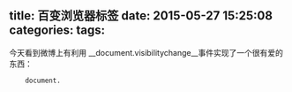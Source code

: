 title: 百变浏览器标签
date: 2015-05-27 15:25:08
categories:
tags:
---
今天看到微博上有利用 __document.visibilitychange__事件实现了一个很有爱的东西：

```
	document.
```